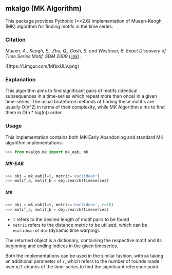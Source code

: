 ## mkalgo (MK Algorithm)
This package provides Pythonic (>=2.6) implementation of Mueen-Keogh (MK) algorithm for finding motifs in the time series.

### Citation
_Mueen, A., Keogh, E., Zhu, Q., Cash, S. and Westover, B. Exact Discovery of Time Series Motif. SDM 2009_ ([link](http://alumni.cs.ucr.edu/~mueen/pdf/EM.pdf)).

![]ttps://i.imgur.com/MfbxULV.png)

### Explanation
This algorithm aims to find significant pairs of motifs (identical subsequences in a time-series which repeat more than once) in a given time-series. The usual bruteforce methods of finding these motifis are usually O(n^2) in terms of their complexity, while MK Algorithm aims to find them in O(n * log(n)) order.

### Usage
This implementation contains both MK-Early Abandoning and standard MK algorithm implementations:
```python
>>> from mkalgo.mk import mk_eab, mk
```

##### MK-EAB

```python
>>> obj = mk_eab(l=5, metric='euclidean')
>>> motif_a, motif_b = obj.search(timeseries)
```

##### MK
```python
>>> obj = mk_eab(l=5, metric='euclidean', r=10)
>>> motif_a, motif_b = obj.search(timeseries)
```

* `l` refers to the desired length of motif pairs to be found
* `metric` refers to the distance metric to be utilized, which can be `euclidean` or `dtw` (dynamic time warping).


The returned object is a dictionary, containing the respective motif and its beginning and ending indices in the given timeseries.

Both the implementations can be used in the similar fashion, with `mk` taking an additional parameter of `r`, which refers to the number of rounds made over `n/l` chunks of the time-series to find the significant reference point.
